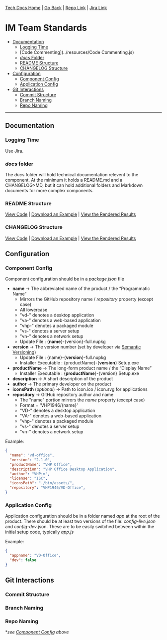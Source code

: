 [Tech Docs Home](../) | [Go Back](../) | [Repo Link](https://github.com/VHP1946/VHP1946.github.io) | [Jira Link](https://vhp.atlassian.net)

# IM Team Standards

- [Documentation](#documentation)
  - [Logging Time](#logging-time)
  - [Code Commenting](../resources/Code Commenting.js)
  - [*docs* Folder](#docs-folder)
  - [README Structure](#readme-structure)
  - [CHANGELOG Structure](#changelog-structure)
- [Configuration](#configuration)
  - [Component Config](#component-config)
  - [Application Config](#application-config)
- [Git Interactions](#git-interactions)
  - [Commit Structure](#commit-structure)
  - [Branch Naming](#branch-naming)
  - [Repo Naming](#repo-naming)

---

## Documentation

### Logging Time
Use Jira.

### *docs* folder
The *docs* folder will hold technical documentation relevent to the component. At the minimum it holds a README.md and a CHANGELOG>MD, but it can hold additional folders and Markdown documents for more complex components. 

### README Structure
[View Code](../resources/readme-example.md) |
<a href="../resources/readme-example.md" download="README.md">Download an Example</a> |
[View the Rendered Results](../resources/readme-example)

### CHANGELOG Structure
[View Code](../resources/changelog-example.md) |
<a href="../resources/changelog-example.md" download="CHANGELOG.md">Download an Example</a> |
[View the Rendered Results](../resources/changelog-example)


## Configuration

### Component Config
Component configuration should be in a *package.json* file
- **name** -> The abbreviated name of the product / the “Programmatic Name”
  - Mirrors the GitHub repository name / *repository* property (except case)
  - All lowercase
  - "vd-" denotes a desktop application
  - "va-" denotes a web-based application
  - "vhp-" denotes a packaged module
  - "vs-" denotes a server setup
  - "vn-" denotes a network setup
  - Update File : {**name**}-{version}-full.nupkg
- **version** -> The version number (set by developer via [Semantic Versioning](https://semver.org/))
  - Update File : {name}-{**version**}-full.nupkg
  - Installer Executable : {productName}-{**version**} Setup.exe
- **productName** -> The long-form product name / the “Display Name”
  - Installer Executable : {**productName**}-{version} Setup.exe
- **description** -> A short description of the product
- **author** -> The primary developer on the product
- **iconsPath** (*optional*) -> Path to icon.ico / icon.svg for applications
- **repository** -> GitHub repository author and name
  - The "name" portion mirrors the *name* property (except case)
  - Format = 'VHP1946/{name}'
  - "VD-" denotes a desktop application
  - "VA-" denotes a web-based application
  - "vhp-" denotes a packaged module
  - "vs-" denotes a server setup
  - "vn-" denotes a network setup

Example:
```json
{
  "name": "vd-office",
  "version": "2.1.0",
  "productName": "VHP Office",
  "description": "VHP Office Desktop Application",
  "author": "VHPim",
  "license": "ISC",
  "iconsPath": "./bin/assets/",
  "repository": "VHP1946/VD-Office",
}
```

### Application Config
Application configuration should be in a folder named *app* at the root of the product. There should be at least two versions of the file: *config-live.json* and *config-dev*.json. These are to be easily switched between within the initial setup code, typically *app.js*

Example:
```json
{
  "appname": "VD-Office",
  "dev": false
}
```

## Git Interactions

### Commit Structure

### Branch Naming

### Repo Naming
**see [Component Config](#component-config) above*